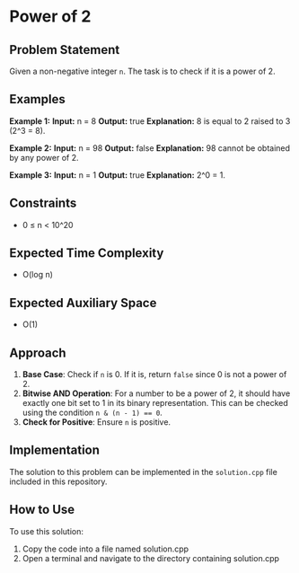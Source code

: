 # Power of 2

## Problem Statement
Given a non-negative integer `n`. The task is to check if it is a power of 2.

## Examples

**Example 1:**
**Input:**
n = 8
**Output:**
true
**Explanation:**
8 is equal to 2 raised to 3 (2^3 = 8).

**Example 2:**
**Input:**
n = 98
**Output:**
false
**Explanation:**
98 cannot be obtained by any power of 2.

**Example 3:**
**Input:**
n = 1
**Output:**
true
**Explanation:**
2^0 = 1.

## Constraints
- 0 ≤ n < 10^20

## Expected Time Complexity
- O(log n)

## Expected Auxiliary Space
- O(1)

## Approach
1. **Base Case**: Check if `n` is 0. If it is, return `false` since 0 is not a power of 2.
2. **Bitwise AND Operation**: For a number to be a power of 2, it should have exactly one bit set to 1 in its binary representation. This can be checked using the condition `n & (n - 1) == 0`.
3. **Check for Positive**: Ensure `n` is positive.

## Implementation

The solution to this problem can be implemented in the `solution.cpp` file included in this repository.


## How to Use
To use this solution:

1. Copy the code into a file named solution.cpp
2. Open a terminal and navigate to the directory containing solution.cpp
